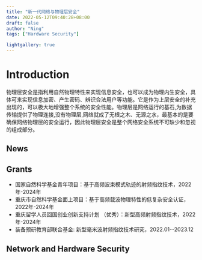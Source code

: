 ```yaml
---
title: "新一代网络与物理层安全"
date: 2022-05-12T09:40:28+08:00
draft: false
author: "Ning"
tags: ["Hardware Security"]

lightgallery: true
---
```



# Introduction
物理层安全是指利用自然物理特性来实现信息安全，也可以成为物理内生安全，具体可来实现信息加密、产生密码、辨识合法用户等功能。它是作为上层安全的补充出现的，可以极大地增强整个系统的安全性能。物理层是网络运行的基石,为数据传输提供了物理连接,没有物理层,网络就成了无根之木、无源之水，最基本的是要确保网络物理层的安全运行，因此物理层安全是整个网络安全系统不可缺少和忽视的组成部分。


## News



## Grants

- 国家自然科学基金青年项目：基于高频波束模式轨迹的射频指纹技术，2022年-2024年
- 重庆市自然科学基金面上项目：基于高频载波物理特性的低复杂安全认证，2022年-2024年
- 重庆留学人员回国创业创新支持计划 （优秀）：新型高频射频指纹技术，2022年-2024年
- 装备预研教育部联合基金: 新型毫米波射频指纹技术研究，2022.01--2023.12

## Network and Hardware Security
